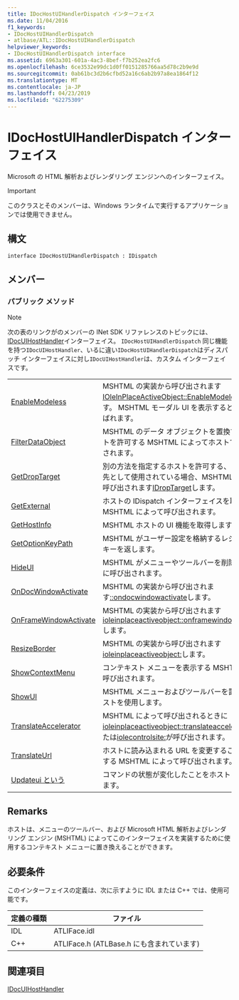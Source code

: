 ```yaml
---
title: IDocHostUIHandlerDispatch インターフェイス
ms.date: 11/04/2016
f1_keywords:
- IDocHostUIHandlerDispatch
- atlbase/ATL::IDocHostUIHandlerDispatch
helpviewer_keywords:
- IDocHostUIHandlerDispatch interface
ms.assetid: 6963a301-601a-4ac3-8bef-f7b252ea2fc6
ms.openlocfilehash: 6ce3532e99dc1d0ff0151285766aa5d78c2b9e9d
ms.sourcegitcommit: 0ab61bc3d2b6cfbd52a16c6ab2b97a8ea1864f12
ms.translationtype: MT
ms.contentlocale: ja-JP
ms.lasthandoff: 04/23/2019
ms.locfileid: "62275309"
---
```

# <a name="idochostuihandlerdispatch-interface"></a>IDocHostUIHandlerDispatch インターフェイス

Microsoft の HTML 解析およびレンダリング エンジンへのインターフェイス。

> [!IMPORTANT]
>  このクラスとそのメンバーは、Windows ランタイムで実行するアプリケーションでは使用できません。

## <a name="syntax"></a>構文

```
interface IDocHostUIHandlerDispatch : IDispatch
```

## <a name="members"></a>メンバー

### <a name="public-methods"></a>パブリック メソッド

> [!NOTE]
>  次の表のリンクがのメンバーの INet SDK リファレンスのトピックには、 [IDocUIHostHandler](https://msdn.microsoft.com/library/aa753260.aspx)インターフェイス。 `IDocHostUIHandlerDispatch` 同じ機能を持つ`IDocUIHostHandler`、いるに違い`IDocHostUIHandlerDispatch`はディスパッチ インターフェイスに対し`IDocUIHostHandler`は、カスタム インターフェイスです。

|||
|-|-|
|[EnableModeless](/previous-versions/windows/internet-explorer/ie-developer/platform-apis/aa753253\(v=vs.85\))|MSHTML の実装から呼び出されます[IOleInPlaceActiveObject::EnableModeless](/windows/desktop/api/oleidl/nf-oleidl-ioleinplaceactiveobject-enablemodeless)します。 MSHTML モーダル UI を表示するときとも呼ばれます。|
|[FilterDataObject](/previous-versions/windows/internet-explorer/ie-developer/platform-apis/aa753254\(v=vs.85\))|MSHTML のデータ オブジェクトを置換するホストを許可する MSHTML によってホストで呼び出されます。|
|[GetDropTarget](/previous-versions/windows/internet-explorer/ie-developer/platform-apis/aa753255\(v=vs.85\))|別の方法を指定するホストを許可する、ドロップ先として使用されている場合、MSHTML によって呼び出されます[IDropTarget](/windows/desktop/api/oleidl/nn-oleidl-idroptarget)します。|
|[GetExternal](/previous-versions/windows/internet-explorer/ie-developer/platform-apis/aa753256\(v=vs.85\))|ホストの IDispatch インターフェイスを取得する MSHTML によって呼び出されます。|
|[GetHostInfo](/previous-versions/windows/internet-explorer/ie-developer/platform-apis/aa753257\(v=vs.85\))|MSHTML ホストの UI 機能を取得します。|
|[GetOptionKeyPath](/previous-versions/windows/internet-explorer/ie-developer/platform-apis/aa753258\(v=vs.85\))|MSHTML がユーザー設定を格納するレジストリ キーを返します。|
|[HideUI](/previous-versions/windows/internet-explorer/ie-developer/platform-apis/aa753259\(v=vs.85\))|MSHTML がメニューやツールバーを削除するときに呼び出されます。|
|[OnDocWindowActivate](/previous-versions/windows/internet-explorer/ie-developer/platform-apis/aa753261\(v=vs.85\))|MSHTML の実装から呼び出されます[::ondocwindowactivate](/windows/desktop/api/oleidl/nf-oleidl-ioleinplaceactiveobject-ondocwindowactivate)します。|
|[OnFrameWindowActivate](/previous-versions/windows/internet-explorer/ie-developer/platform-apis/aa753262\(v=vs.85\))|MSHTML の実装から呼び出されます[ioleinplaceactiveobject::onframewindowactivate](/windows/desktop/api/oleidl/nf-oleidl-ioleinplaceactiveobject-onframewindowactivate)します。|
|[ResizeBorder](/previous-versions/windows/internet-explorer/ie-developer/platform-apis/aa753263\(v=vs.85\))|MSHTML の実装から呼び出されます[ioleinplaceactiveobject:](/windows/desktop/api/oleidl/nf-oleidl-ioleinplaceactiveobject-resizeborder)します。|
|[ShowContextMenu](/previous-versions/windows/internet-explorer/ie-developer/platform-apis/aa753264\(v=vs.85\))|コンテキスト メニューを表示する MSHTML から呼び出されます。|
|[ShowUI](/previous-versions/windows/internet-explorer/ie-developer/platform-apis/aa753265\(v=vs.85\))|MSHTML メニューおよびツールバーを置換するホストを使用します。|
|[TranslateAccelerator](/previous-versions/windows/internet-explorer/ie-developer/platform-apis/aa753266\(v=vs.85\))|MSHTML によって呼び出されるときに[ioleinplaceactiveobject::translateaccelerator](/windows/desktop/api/oleidl/nf-oleidl-ioleinplaceactiveobject-translateaccelerator)または[iolecontrolsite:](/windows/desktop/api/ocidl/nf-ocidl-iolecontrolsite-translateaccelerator)が呼び出されます。|
|[TranslateUrl](/previous-versions/windows/internet-explorer/ie-developer/platform-apis/aa753267\(v=vs.85\))|ホストに読み込まれる URL を変更することを許可する MSHTML によって呼び出されます。|
|[Updateui という](/previous-versions/windows/internet-explorer/ie-developer/platform-apis/aa753268\(v=vs.85\))|コマンドの状態が変化したことをホストに通知します。|

## <a name="remarks"></a>Remarks

ホストは、メニューのツールバー、および Microsoft HTML 解析およびレンダリング エンジン (MSHTML) によってこのインターフェイスを実装するために使用するコンテキスト メニューに置き換えることができます。

## <a name="requirements"></a>必要条件

このインターフェイスの定義は、次に示すように IDL または C++ では、使用可能です。

|定義の種類|ファイル|
|---------------------|----------|
|IDL|ATLIFace.idl|
|C++|ATLIFace.h (ATLBase.h にも含まれています)|

## <a name="see-also"></a>関連項目

[IDocUIHostHandler](https://msdn.microsoft.com/library/aa753260.aspx)
